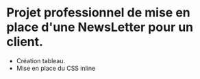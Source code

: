 # Projet professionnel de mise en place d'une NewsLetter pour un client.

* Création tableau.
* Mise en place du CSS inline
